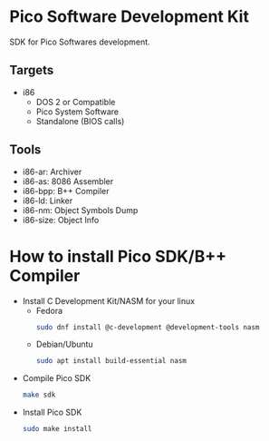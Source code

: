 # Pico Software Development Kit

SDK for Pico Softwares development.

## Targets

- i86
    - DOS 2 or Compatible
    - Pico System Software
    - Standalone (BIOS calls)

## Tools

- i86-ar: Archiver
- i86-as: 8086 Assembler
- i86-bpp: B++ Compiler
- i86-ld: Linker
- i86-nm: Object Symbols Dump
- i86-size: Object Info

# How to install Pico SDK/B++ Compiler

- Install C Development Kit/NASM for your linux
    - Fedora
        ```sh
        sudo dnf install @c-development @development-tools nasm
        ```
    - Debian/Ubuntu
        ```sh
        sudo apt install build-essential nasm
        ```
- Compile Pico SDK
    ```sh
    make sdk
    ```
- Install Pico SDK
    ```sh
    sudo make install
    ```
